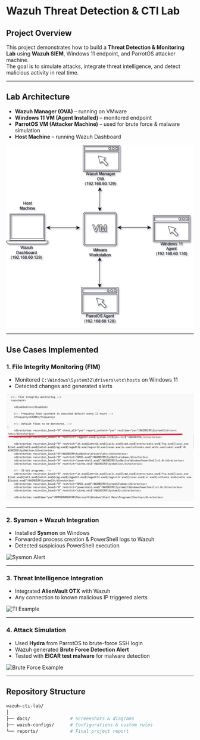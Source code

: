 # Wazuh Threat Detection & CTI Lab

## Project Overview
This project demonstrates how to build a **Threat Detection & Monitoring Lab** using **Wazuh SIEM**, Windows 11 endpoint, and ParrotOS attacker machine.  
The goal is to simulate attacks, integrate threat intelligence, and detect malicious activity in real time.

---

## Lab Architecture
- **Wazuh Manager (OVA)** – running on VMware
- **Windows 11 VM (Agent Installed)** – monitored endpoint
- **ParrotOS VM (Attacker Machine)** – used for brute force & malware simulation
- **Host Machine** – running Wazuh Dashboard

![Architecture](docs/architecture.png)

---

## Use Cases Implemented

### 1. File Integrity Monitoring (FIM)
- Monitored `C:\Windows\System32\drivers\etc\hosts` on Windows 11
- Detected changes and generated alerts

![FIM Example](docs/fim-example.png)

---

### 2. Sysmon + Wazuh Integration
- Installed **Sysmon** on Windows
- Forwarded process creation & PowerShell logs to Wazuh
- Detected suspicious PowerShell execution

![Sysmon Alert](docs/sysmon-alert.png)

---

### 3. Threat Intelligence Integration
- Integrated **AlienVault OTX** with Wazuh
- Any connection to known malicious IP triggered alerts

![TI Example](docs/ti-integration.png)

---

### 4. Attack Simulation
- Used **Hydra** from ParrotOS to brute-force SSH login
- Wazuh generated **Brute Force Detection Alert**
- Tested with **EICAR test malware** for malware detection

![Brute Force Example](docs/brute-force.png)

---

## Repository Structure
```bash
wazuh-cti-lab/
│
├── docs/               # Screenshots & diagrams
├── wazuh-configs/      # Configurations & custom rules
└── reports/            # Final project report
